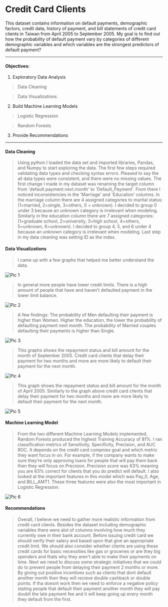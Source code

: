 # Credit Card Clients

This dataset contains information on default payments, demographic factors, credit data, history of payment, and bill statements of credit card clients in Taiwan from April 2005 to September 2005. My goal is to find out how the probability of default payment vary by categories of different demographic variables and 
which variables are the strongest predictors of default payment?

---------------

#### Objectives:  
1. Exploratory Data Analysis 
>Data Cleaning

> Data Visualizations  
2. Build Machine Learning Models 
>Logistic Regression

>Random Forests 
3. Provide Recommendations 

---------------

#### Data Cleaning
>Using python I loaded the data set and imported libraries, Pandas, and Numpy to start exploring the data. The first few steps required validating data types and checking syntax errors. Pleased to say the all data types were consistent, and there were no missing values. The first change I made in my dataset was renaming the target column from 'default.payment.next.month' to 'Default_Payment'. From there I noticed inconsistencies in the 'Marriage' and 'Education' columns. In the marriage column there are 4 assigned categories to marital status:(1=married, 2=single, 3=others, 0 = unknown). I decided to group 0 under 3 because an unknown category is irrelevant when modeling. Similarly in the education column there are 7 assigned categories: (1=graduate school, 2=university, 3=high school, 4=others, 5=unknown, 6=unknown). I decided to group 4, 5, and 6 under 4 because an unknown category is irrelevant when modeling. Last step in my data cleaning was setting ID as the index. 

#### Data Visualizations
>I came up with a few graphs that helped me better understand the data. 

![Pic 1](https://user-images.githubusercontent.com/77766107/115168666-91ede380-a070-11eb-8ebd-39e713383220.png)
>In general more people have lower credit limits. There is a high amount of people that have and haven’t defaulted payment in the lower limit balance.

![Pic 2](https://user-images.githubusercontent.com/77766107/115168703-aaf69480-a070-11eb-8ca9-b6a68fc0f9ae.png)
>A few findings: The probability of Men defaulting their payment is higher than Women. Higher the education, the lower the probability of defaulting payment next month. The probability of Married couples defaulting their payments is higher than Single.

![Pic 3](https://user-images.githubusercontent.com/77766107/115168773-e002e700-a070-11eb-999d-2371c45b3f12.png)
>This graphs shows the repayment status and bill amount for the month of September 2005. Credit card clients that delay their payment for two months and more are more likely to default their payment for the next month.

![Pic 4](https://user-images.githubusercontent.com/77766107/115168765-db3e3300-a070-11eb-938c-f41768cad7de.png)
>This graph shows the repayment status and bill amount for the month of April 2005. Similarly to the graph above credit card clients that delay their payment for two months and more are more likely to default their payment for the next month.

![Pic 5](https://user-images.githubusercontent.com/77766107/115168782-e98c4f00-a070-11eb-89c1-def7c004c189.png)

#### Machine Learning Model 
>From the two different Machine Learning Models implemented, Random Forests produced the highest Training Accuracy of 81%. I ran classification metrics of Sensitivity, Specificity, Precision, and AUC ROC. It depends on the credit card compnies goal and which metric they want focus in on. For example, if the company wants to make sure they’re only approving loans for people that will pay them back then they will focus on Precision. Precision score was 63% meaning you are 63% correct for clients that you do predict will default. I also looked at the important features in this model which was Pay_0, Age, and BILL_AMT1. These three features were also the most important in Logistic Regression.

![Pic 6](https://user-images.githubusercontent.com/77766107/115169143-0f662380-a072-11eb-95cb-8645d282ef3e.png)

#### Recommendations
> Overall, I believe we need to gather more realistic information from credit card clients. Besides the dataset including demographic variables there were alot of columns involving how much they currently owe in their bank account. Before issuing credit card we should verify their salary and based upon that give an appropriate credit limit. We should also consider whether clients are using these credit cards for basic necessities like gas or groceries or are they big spenders and thats why they aren't able to make their payments on time. Next we need to discuss some strategic initiatives that we could do to prevent people from delaying their payment 2 months or more. By giving out positive incentives such as clients that dont default another month then they will recieve double cashback or double points. If tha doesnt work then we need to enforce a negative policy stating people that default their payment another month they will pay doublt the late payment fee and it will keep going up every month they default from the first.
